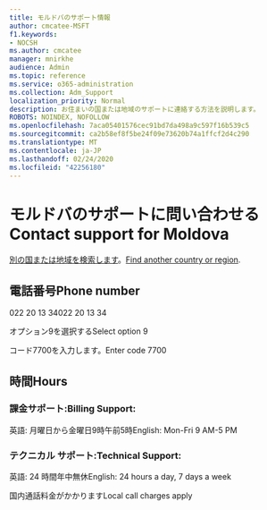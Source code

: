 ```yaml
---
title: モルドバのサポート情報
author: cmcatee-MSFT
f1.keywords:
- NOCSH
ms.author: cmcatee
manager: mnirkhe
audience: Admin
ms.topic: reference
ms.service: o365-administration
ms.collection: Adm_Support
localization_priority: Normal
description: お住まいの国または地域のサポートに連絡する方法を説明します。
ROBOTS: NOINDEX, NOFOLLOW
ms.openlocfilehash: 7aca05401576cec91bd7da498a9c597f16b539c5
ms.sourcegitcommit: ca2b58ef8f5be24f09e73620b74a1ffcf2d4c290
ms.translationtype: MT
ms.contentlocale: ja-JP
ms.lasthandoff: 02/24/2020
ms.locfileid: "42256180"
---
```

# <a name="contact-support-for-moldova"></a><span data-ttu-id="bb405-103">モルドバのサポートに問い合わせる</span><span class="sxs-lookup"><span data-stu-id="bb405-103">Contact support for Moldova</span></span>

<span data-ttu-id="bb405-104">[別の国または地域を検索します](../contact-support-for-business-products.md)。</span><span class="sxs-lookup"><span data-stu-id="bb405-104">[Find another country or region](../contact-support-for-business-products.md).</span></span>

## <a name="phone-number"></a><span data-ttu-id="bb405-105">電話番号</span><span class="sxs-lookup"><span data-stu-id="bb405-105">Phone number</span></span>
<span data-ttu-id="bb405-106">022 20 13 34</span><span class="sxs-lookup"><span data-stu-id="bb405-106">022 20 13 34</span></span>

<span data-ttu-id="bb405-107">オプション9を選択する</span><span class="sxs-lookup"><span data-stu-id="bb405-107">Select option 9</span></span>

<span data-ttu-id="bb405-108">コード7700を入力します。</span><span class="sxs-lookup"><span data-stu-id="bb405-108">Enter code 7700</span></span>

## <a name="hours"></a><span data-ttu-id="bb405-109">時間</span><span class="sxs-lookup"><span data-stu-id="bb405-109">Hours</span></span>
### <a name="billing-support"></a><span data-ttu-id="bb405-110">課金サポート:</span><span class="sxs-lookup"><span data-stu-id="bb405-110">Billing Support:</span></span>

<span data-ttu-id="bb405-111">英語: 月曜日から金曜日9時午前5時</span><span class="sxs-lookup"><span data-stu-id="bb405-111">English: Mon-Fri 9 AM-5 PM</span></span>

### <a name="technical-support"></a><span data-ttu-id="bb405-112">テクニカル サポート:</span><span class="sxs-lookup"><span data-stu-id="bb405-112">Technical Support:</span></span>

<span data-ttu-id="bb405-113">英語: 24 時間年中無休</span><span class="sxs-lookup"><span data-stu-id="bb405-113">English: 24 hours a day, 7 days a week</span></span>

<span data-ttu-id="bb405-114">国内通話料金がかかります</span><span class="sxs-lookup"><span data-stu-id="bb405-114">Local call charges apply</span></span>